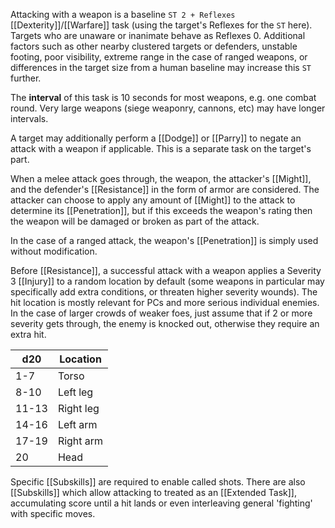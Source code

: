 Attacking with a weapon is a baseline `ST 2 + Reflexes` [[Dexterity]]/[[Warfare]] task (using the target's Reflexes for the `ST` here). Targets who are unaware or inanimate behave as Reflexes 0. Additional factors such as other nearby clustered targets or defenders, unstable footing, poor visibility, extreme range in the case of ranged weapons, or differences in the target size from a human baseline may increase this `ST` further.

The **interval** of this task is 10 seconds for most weapons, e.g. one combat round. Very large weapons (siege weaponry, cannons, etc) may have longer intervals.

A target may additionally perform a [[Dodge]] or [[Parry]] to negate an attack with a weapon if applicable. This is a separate task on the target's part.

When a melee attack goes through, the weapon, the attacker's [[Might]], and the defender's [[Resistance]] in the form of armor are considered. The attacker can choose to apply any amount of [[Might]] to the attack to determine its [[Penetration]], but if this exceeds the weapon's rating then the weapon will be damaged or broken as part of the attack.

In the case of a ranged attack, the weapon's [[Penetration]] is simply used without modification.

Before [[Resistance]], a successful attack with a weapon applies a Severity 3 [[Injury]] to a random location by default (some weapons in particular may specifically add extra conditions, or threaten higher severity wounds). The hit location is mostly relevant for PCs and more serious individual enemies. In the case of larger crowds of weaker foes, just assume that if 2 or more severity gets through, the enemy is knocked out, otherwise they require an extra hit.

| d20   | Location  |
| ----- | --------- |
| 1-7   | Torso     |
| 8-10  | Left leg  |
| 11-13 | Right leg |
| 14-16 | Left arm  |
| 17-19 | Right arm |
| 20    | Head      |

Specific [[Subskills]] are required to enable called shots. There are also [[Subskills]] which allow attacking to treated as an [[Extended Task]], accumulating score until a hit lands or even interleaving general 'fighting' with specific moves.